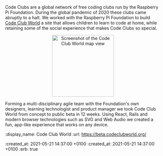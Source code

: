 Code Clubs are a global network of free coding clubs run by the Raspberry Pi Foundation. During the global pandemic of 2020 these clubs came abruptly to a halt. We worked with the Raspberry Pi Foundation to build [Code Club World](https://beta.codeclubworld.org) a site that allows children to learn to code at home, while retaining some of the social experience that makes Code Clubs so special.

<p style="text-align: center">
<a href="https://beta.codeclubworld.org">
<img width="200px" src="<%= image_path('projects/code_club_world.png') %>" alt="Screenshot of the Code Club World map view">
</a>
</p>

Forming a multi-disciplinary agile team with the Foundation's own designers, learning technologist and product manager we took Code Club World from concept to public beta in 12 weeks. Using React, Rails and modern browser technologies such as SVG and Web Audio we created a fun, app-like experience that works on any device.

:display_name: Code Club World
:url: https://beta.codeclubworld.org/

:created_at: 2021-05-21 14:37:00 +0100
:created_at: 2021-05-21 14:37:00 +0100
:erb: true
